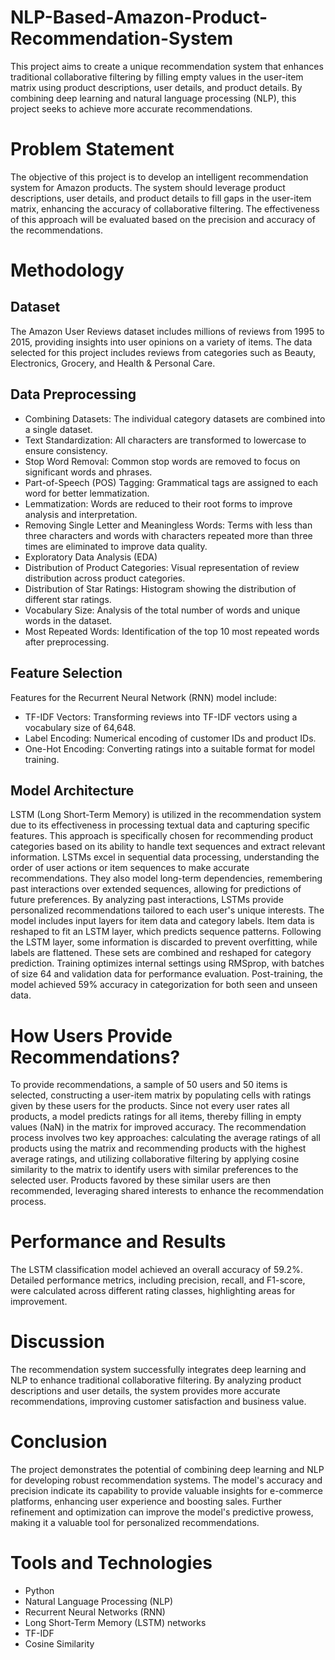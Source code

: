 # NLP-Based-Amazon-Product-Recommendation-System
This project aims to create a unique recommendation system that enhances traditional collaborative filtering by filling empty values in the user-item matrix using product descriptions, user details, and product details. By combining deep learning and natural language processing (NLP), this project seeks to achieve more accurate recommendations.

# Problem Statement
The objective of this project is to develop an intelligent recommendation system for Amazon products. The system should leverage product descriptions, user details, and product details to fill gaps in the user-item matrix, enhancing the accuracy of collaborative filtering. The effectiveness of this approach will be evaluated based on the precision and accuracy of the recommendations.

# Methodology
## Dataset
The Amazon User Reviews dataset includes millions of reviews from 1995 to 2015, providing insights into user opinions on a variety of items. The data selected for this project includes reviews from categories such as Beauty, Electronics, Grocery, and Health & Personal Care.

## Data Preprocessing
* Combining Datasets: The individual category datasets are combined into a single dataset.
* Text Standardization: All characters are transformed to lowercase to ensure consistency.
* Stop Word Removal: Common stop words are removed to focus on significant words and phrases.
* Part-of-Speech (POS) Tagging: Grammatical tags are assigned to each word for better lemmatization.
* Lemmatization: Words are reduced to their root forms to improve analysis and interpretation.
* Removing Single Letter and Meaningless Words: Terms with less than three characters and words with characters repeated more than three times are eliminated to improve data quality.
* Exploratory Data Analysis (EDA)
* Distribution of Product Categories: Visual representation of review distribution across product categories.
* Distribution of Star Ratings: Histogram showing the distribution of different star ratings.
* Vocabulary Size: Analysis of the total number of words and unique words in the dataset.
* Most Repeated Words: Identification of the top 10 most repeated words after preprocessing.

## Feature Selection
Features for the Recurrent Neural Network (RNN) model include:
* TF-IDF Vectors: Transforming reviews into TF-IDF vectors using a vocabulary size of 64,648.
* Label Encoding: Numerical encoding of customer IDs and product IDs.
* One-Hot Encoding: Converting ratings into a suitable format for model training.

## Model Architecture
LSTM (Long Short-Term Memory) is utilized in the recommendation system due to its effectiveness in processing textual data and capturing specific features. This approach is specifically chosen for recommending product categories based on its ability to handle text sequences and extract relevant information. LSTMs excel in sequential data processing, understanding the order of user actions or item sequences to make accurate recommendations. They also model long-term dependencies, remembering past interactions over extended sequences, allowing for predictions of future preferences. By analyzing past interactions, LSTMs provide personalized recommendations tailored to each user's unique interests. The model includes input layers for item data and category labels. Item data is reshaped to fit an LSTM layer, which predicts sequence patterns. Following the LSTM layer, some information is discarded to prevent overfitting, while labels are flattened. These sets are combined and reshaped for category prediction. Training optimizes internal settings using RMSprop, with batches of size 64 and validation data for performance evaluation. Post-training, the model achieved 59% accuracy in categorization for both seen and unseen data.

# How Users Provide Recommendations?
To provide recommendations, a sample of 50 users and 50 items is selected, constructing a user-item matrix by populating cells with ratings given by these users for the products. Since not every user rates all products, a model predicts ratings for all items, thereby filling in empty values (NaN) in the matrix for improved accuracy. The recommendation process involves two key approaches: calculating the average ratings of all products using the matrix and recommending products with the highest average ratings, and utilizing collaborative filtering by applying cosine similarity to the matrix to identify users with similar preferences to the selected user. Products favored by these similar users are then recommended, leveraging shared interests to enhance the recommendation process.

# Performance and Results
The LSTM classification model achieved an overall accuracy of 59.2%. Detailed performance metrics, including precision, recall, and F1-score, were calculated across different rating classes, highlighting areas for improvement.

# Discussion
The recommendation system successfully integrates deep learning and NLP to enhance traditional collaborative filtering. By analyzing product descriptions and user details, the system provides more accurate recommendations, improving customer satisfaction and business value.

# Conclusion
The project demonstrates the potential of combining deep learning and NLP for developing robust recommendation systems. The model's accuracy and precision indicate its capability to provide valuable insights for e-commerce platforms, enhancing user experience and boosting sales. Further refinement and optimization can improve the model's predictive prowess, making it a valuable tool for personalized recommendations.

# Tools and Technologies
* Python
* Natural Language Processing (NLP)
* Recurrent Neural Networks (RNN)
* Long Short-Term Memory (LSTM) networks
* TF-IDF
* Cosine Similarity
